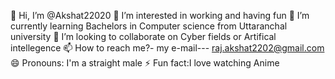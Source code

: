  👋 Hi, I’m @Akshat22020
 👀 I’m interested in working and having fun
 🌱 I’m currently learning  Bachelors in Computer science from Uttaranchal university
 💞️ I’m looking to collaborate on Cyber fields or Artifical intellegence
 📫 How to reach me?- my e-mail--- raj.akshat2202@gmail.com
 😄 Pronouns: I'm a straight male
 ⚡ Fun fact:I love watching Anime

<!---
Akshat22020/Akshat22020 is a ✨ special ✨ repository because its `README.md` (this file) appears on your GitHub profile.
You can click the Preview link to take a look at your changes.
--->
